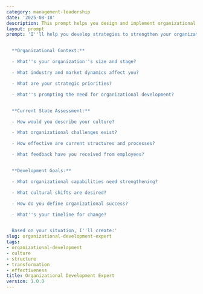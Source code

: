 ```yaml
---
category: management-leadership
date: '2025-08-18'
description: This prompt helps you design and implement organizational development initiatives that enhance culture, structure, and overall effectiveness.
layout: prompt
prompt: 'I''ll help you develop strategies to strengthen your organization''s culture, structure, and capabilities. Let''s explore your needs:


  **Organizational Context:**

  - What''s your organization''s size and stage?

  - What industry and market dynamics affect you?

  - What are your strategic priorities?

  - What''s prompting the need for organizational development?


  **Current State Assessment:**

  - How would you describe your culture?

  - What organizational challenges exist?

  - How effective are current structures and processes?

  - What feedback have you received from employees?


  **Development Goals:**

  - What organizational capabilities need strengthening?

  - What cultural shifts are desired?

  - How do you define organizational success?

  - What''s your timeline for change?


  Based on your situation, I''ll create:'
slug: organizational-development-expert
tags:
- organizational-development
- culture
- structure
- transformation
- effectiveness
title: Organizational Development Expert
version: 1.0.0
---
```

